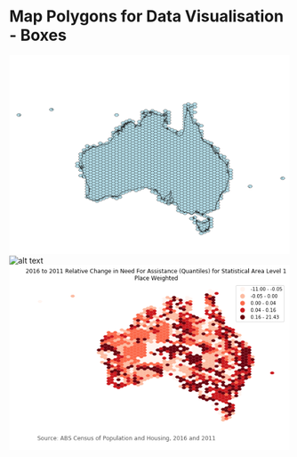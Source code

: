 # Map Polygons for Data Visualisation - Boxes
![alt text](https://raw.githubusercontent.com/gisisfun/map_polygons/master/images/polygons_output.png)
![alt text](https://raw.githubusercontent.com/gisisfun/map_polygons/master/images/neighbours_hex.png)
![alt text](https://raw.githubusercontent.com/gisisfun/map_polygons/master/images/hex_57km_rel_need_for_assistance_by_place_weight.png)
